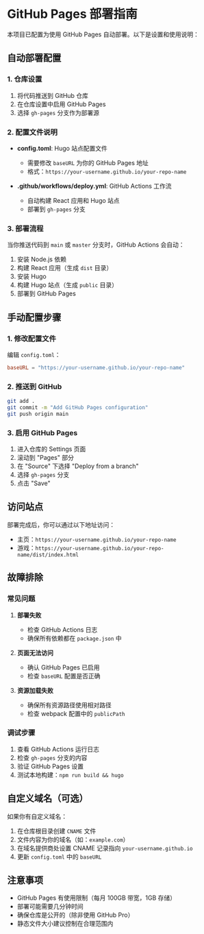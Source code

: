 # GitHub Pages 部署指南

本项目已配置为使用 GitHub Pages 自动部署。以下是设置和使用说明：

## 自动部署配置

### 1. 仓库设置

1. 将代码推送到 GitHub 仓库
2. 在仓库设置中启用 GitHub Pages
3. 选择 `gh-pages` 分支作为部署源

### 2. 配置文件说明

- **config.toml**: Hugo 站点配置文件
  - 需要修改 `baseURL` 为你的 GitHub Pages 地址
  - 格式：`https://your-username.github.io/your-repo-name`

- **.github/workflows/deploy.yml**: GitHub Actions 工作流
  - 自动构建 React 应用和 Hugo 站点
  - 部署到 `gh-pages` 分支

### 3. 部署流程

当你推送代码到 `main` 或 `master` 分支时，GitHub Actions 会自动：

1. 安装 Node.js 依赖
2. 构建 React 应用（生成 `dist` 目录）
3. 安装 Hugo
4. 构建 Hugo 站点（生成 `public` 目录）
5. 部署到 GitHub Pages

## 手动配置步骤

### 1. 修改配置文件

编辑 `config.toml`：
```toml
baseURL = "https://your-username.github.io/your-repo-name"
```

### 2. 推送到 GitHub

```bash
git add .
git commit -m "Add GitHub Pages configuration"
git push origin main
```

### 3. 启用 GitHub Pages

1. 进入仓库的 Settings 页面
2. 滚动到 "Pages" 部分
3. 在 "Source" 下选择 "Deploy from a branch"
4. 选择 `gh-pages` 分支
5. 点击 "Save"

## 访问站点

部署完成后，你可以通过以下地址访问：
- 主页：`https://your-username.github.io/your-repo-name`
- 游戏：`https://your-username.github.io/your-repo-name/dist/index.html`

## 故障排除

### 常见问题

1. **部署失败**
   - 检查 GitHub Actions 日志
   - 确保所有依赖都在 `package.json` 中

2. **页面无法访问**
   - 确认 GitHub Pages 已启用
   - 检查 `baseURL` 配置是否正确

3. **资源加载失败**
   - 确保所有资源路径使用相对路径
   - 检查 webpack 配置中的 `publicPath`

### 调试步骤

1. 查看 GitHub Actions 运行日志
2. 检查 `gh-pages` 分支的内容
3. 验证 GitHub Pages 设置
4. 测试本地构建：`npm run build && hugo`

## 自定义域名（可选）

如果你有自定义域名：

1. 在仓库根目录创建 `CNAME` 文件
2. 文件内容为你的域名（如：`example.com`）
3. 在域名提供商处设置 CNAME 记录指向 `your-username.github.io`
4. 更新 `config.toml` 中的 `baseURL`

## 注意事项

- GitHub Pages 有使用限制（每月 100GB 带宽，1GB 存储）
- 部署可能需要几分钟时间
- 确保仓库是公开的（除非使用 GitHub Pro）
- 静态文件大小建议控制在合理范围内